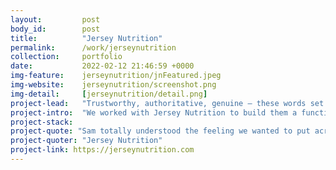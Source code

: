 ```yaml
---
layout:         post
body_id:        post
title:          "Jersey Nutrition"
permalink:      /work/jerseynutrition
collection:     portfolio
date:           2022-02-12 21:46:59 +0000
img-feature:    jerseynutrition/jnFeatured.jpeg
img-website:    jerseynutrition/screenshot.png
img-detail:     [jerseynutrition/detail.png]
project-lead:   "Trustworthy, authoritative, genuine – these words set the tone for the Jersey Nutrition website project."
project-intro:  "We worked with Jersey Nutrition to build them a functional and lightweight directory of qualified, local nutrition professionals. We also worked with Jersey Nutrition on the tone and content of the copy in the all-important FAQ section of the website. After a quick final edit, the website was ready for launch. "
project-stack:  
project-quote: "Sam totally understood the feeling we wanted to put across with the website. The finished product was spot on."
project-quoter: "Jersey Nutrition"
project-link: https://jerseynutrition.com
---
```

